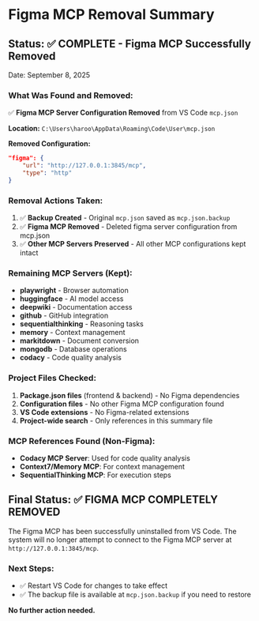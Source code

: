 # Figma MCP Removal Summary

## Status: ✅ COMPLETE - Figma MCP Successfully Removed

Date: September 8, 2025

### What Was Found and Removed:

✅ **Figma MCP Server Configuration Removed** from VS Code `mcp.json`

**Location:** `C:\Users\haroo\AppData\Roaming\Code\User\mcp.json`

**Removed Configuration:**
```json
"figma": {
    "url": "http://127.0.0.1:3845/mcp",
    "type": "http"
}
```

### Removal Actions Taken:

1. ✅ **Backup Created** - Original `mcp.json` saved as `mcp.json.backup`
2. ✅ **Figma MCP Removed** - Deleted figma server configuration from mcp.json
3. ✅ **Other MCP Servers Preserved** - All other MCP configurations kept intact

### Remaining MCP Servers (Kept):
- **playwright** - Browser automation
- **huggingface** - AI model access
- **deepwiki** - Documentation access  
- **github** - GitHub integration
- **sequentialthinking** - Reasoning tasks
- **memory** - Context management
- **markitdown** - Document conversion
- **mongodb** - Database operations
- **codacy** - Code quality analysis

### Project Files Checked:
1. **Package.json files** (frontend & backend) - No Figma dependencies
2. **Configuration files** - No other Figma MCP configuration found
3. **VS Code extensions** - No Figma-related extensions
4. **Project-wide search** - Only references in this summary file

### MCP References Found (Non-Figma):
- **Codacy MCP Server**: Used for code quality analysis
- **Context7/Memory MCP**: For context management  
- **SequentialThinking MCP**: For execution steps

## Final Status: ✅ FIGMA MCP COMPLETELY REMOVED

The Figma MCP has been successfully uninstalled from VS Code. The system will no longer attempt to connect to the Figma MCP server at `http://127.0.0.1:3845/mcp`.

### Next Steps:
- ✅ Restart VS Code for changes to take effect
- ✅ The backup file is available at `mcp.json.backup` if you need to restore

**No further action needed.**
